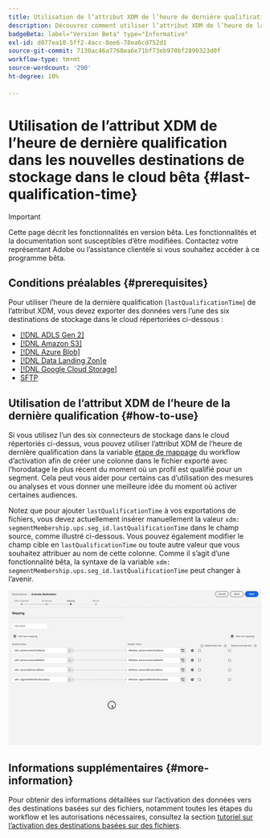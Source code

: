 ```yaml
---
title: Utilisation de l’attribut XDM de l’heure de dernière qualification dans les nouvelles destinations de stockage dans le cloud bêta
description: Découvrez comment utiliser l’attribut XDM de l’heure de la dernière qualification dans les nouvelles destinations de stockage dans le cloud bêta
badgeBeta: label="Version Beta" type="Informative"
exl-id: d077ea10-5ff2-4acc-8ee6-78ea6cd752d1
source-git-commit: 7130ac46a7768ea6e71bf73eb970bf2890323d0f
workflow-type: tm+mt
source-wordcount: '290'
ht-degree: 10%

---
```


# Utilisation de l’attribut XDM de l’heure de dernière qualification dans les nouvelles destinations de stockage dans le cloud bêta {#last-qualification-time}

>[!IMPORTANT]
> 
>Cette page décrit les fonctionnalités en version bêta. Les fonctionnalités et la documentation sont susceptibles d’être modifiées. Contactez votre représentant Adobe ou l’assistance clientèle si vous souhaitez accéder à ce programme bêta.

## Conditions préalables {#prerequisites}

Pour utiliser l’heure de la dernière qualification (`lastQualificationTime`) de l’attribut XDM, vous devez exporter des données vers l’une des six destinations de stockage dans le cloud répertoriées ci-dessous :

* [[!DNL ADLS Gen 2]](/help/destinations/catalog/cloud-storage/adls-gen2.md)
* [[!DNL Amazon S3]](/help/destinations/catalog/cloud-storage/amazon-s3.md)
* [[!DNL Azure Blob]](/help/destinations/catalog/cloud-storage/azure-blob.md)
* [[!DNL Data Landing Zon]e](/help/destinations/catalog/cloud-storage/data-landing-zone.md)
* [[!DNL Google Cloud Storage]](/help/destinations/catalog/cloud-storage/google-cloud-storage.md)
* [SFTP](/help/destinations/catalog/cloud-storage/sftp.md)

## Utilisation de l’attribut XDM de l’heure de la dernière qualification {#how-to-use}

Si vous utilisez l’un des six connecteurs de stockage dans le cloud répertoriés ci-dessus, vous pouvez utiliser l’attribut XDM de l’heure de dernière qualification dans la variable [étape de mappage](/help/destinations/ui/activate-batch-profile-destinations.md#mapping) du workflow d’activation afin de créer une colonne dans le fichier exporté avec l’horodatage le plus récent du moment où un profil est qualifié pour un segment. Cela peut vous aider pour certains cas d’utilisation des mesures ou analyses et vous donner une meilleure idée du moment où activer certaines audiences.

Notez que pour ajouter `lastQualificationTime` à vos exportations de fichiers, vous devez actuellement insérer manuellement la valeur `xdm: segmentMembership.ups.seg_id.lastQualificationTime` dans le champ source, comme illustré ci-dessous. Vous pouvez également modifier le champ cible en `lastQualificationTime` ou toute autre valeur que vous souhaitez attribuer au nom de cette colonne. Comme il s’agit d’une fonctionnalité bêta, la syntaxe de la variable `xdm: segmentMembership.ups.seg_id.lastQualificationTime` peut changer à l’avenir.

![Enregistrement de l’écran affichant l’heure de dernière qualification que l’attribut XDM colle dans l’étape de mappage](/help/destinations/ui/last-qualification-time.gif)

## Informations supplémentaires {#more-information}

Pour obtenir des informations détaillées sur l’activation des données vers des destinations basées sur des fichiers, notamment toutes les étapes du workflow et les autorisations nécessaires, consultez la section [tutoriel sur l’activation des destinations basées sur des fichiers](/help/destinations/ui/activate-batch-profile-destinations.md).
